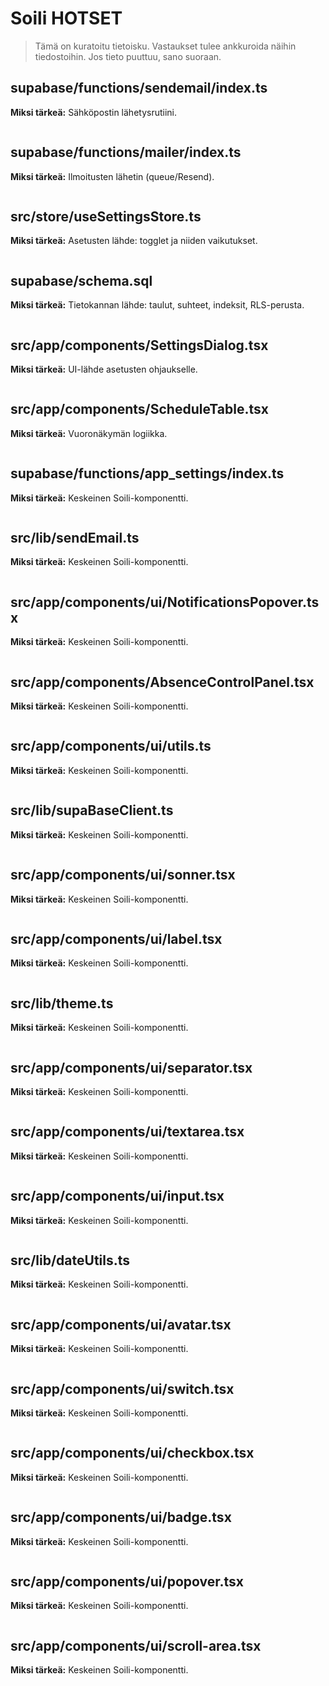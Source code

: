 # Soili HOTSET

> Tämä on kuratoitu tietoisku. Vastaukset tulee ankkuroida näihin tiedostoihin. Jos tieto puuttuu, sano suoraan.


## supabase/functions/sendemail/index.ts
**Miksi tärkeä:** Sähköpostin lähetysrutiini.

```txt

```


## supabase/functions/mailer/index.ts
**Miksi tärkeä:** Ilmoitusten lähetin (queue/Resend).

```txt

```


## src/store/useSettingsStore.ts
**Miksi tärkeä:** Asetusten lähde: togglet ja niiden vaikutukset.

```txt

```


## supabase/schema.sql
**Miksi tärkeä:** Tietokannan lähde: taulut, suhteet, indeksit, RLS-perusta.

```txt

```


## src/app/components/SettingsDialog.tsx
**Miksi tärkeä:** UI-lähde asetusten ohjaukselle.

```txt

```


## src/app/components/ScheduleTable.tsx
**Miksi tärkeä:** Vuoronäkymän logiikka.

```txt

```


## supabase/functions/app_settings/index.ts
**Miksi tärkeä:** Keskeinen Soili-komponentti.

```txt

```


## src/lib/sendEmail.ts
**Miksi tärkeä:** Keskeinen Soili-komponentti.

```txt

```


## src/app/components/ui/NotificationsPopover.tsx
**Miksi tärkeä:** Keskeinen Soili-komponentti.

```txt

```


## src/app/components/AbsenceControlPanel.tsx
**Miksi tärkeä:** Keskeinen Soili-komponentti.

```txt

```


## src/app/components/ui/utils.ts
**Miksi tärkeä:** Keskeinen Soili-komponentti.

```txt

```


## src/lib/supaBaseClient.ts
**Miksi tärkeä:** Keskeinen Soili-komponentti.

```txt

```


## src/app/components/ui/sonner.tsx
**Miksi tärkeä:** Keskeinen Soili-komponentti.

```txt

```


## src/app/components/ui/label.tsx
**Miksi tärkeä:** Keskeinen Soili-komponentti.

```txt

```


## src/lib/theme.ts
**Miksi tärkeä:** Keskeinen Soili-komponentti.

```txt

```


## src/app/components/ui/separator.tsx
**Miksi tärkeä:** Keskeinen Soili-komponentti.

```txt

```


## src/app/components/ui/textarea.tsx
**Miksi tärkeä:** Keskeinen Soili-komponentti.

```txt

```


## src/app/components/ui/input.tsx
**Miksi tärkeä:** Keskeinen Soili-komponentti.

```txt

```


## src/lib/dateUtils.ts
**Miksi tärkeä:** Keskeinen Soili-komponentti.

```txt

```


## src/app/components/ui/avatar.tsx
**Miksi tärkeä:** Keskeinen Soili-komponentti.

```txt

```


## src/app/components/ui/switch.tsx
**Miksi tärkeä:** Keskeinen Soili-komponentti.

```txt

```


## src/app/components/ui/checkbox.tsx
**Miksi tärkeä:** Keskeinen Soili-komponentti.

```txt

```


## src/app/components/ui/badge.tsx
**Miksi tärkeä:** Keskeinen Soili-komponentti.

```txt

```


## src/app/components/ui/popover.tsx
**Miksi tärkeä:** Keskeinen Soili-komponentti.

```txt

```


## src/app/components/ui/scroll-area.tsx
**Miksi tärkeä:** Keskeinen Soili-komponentti.

```txt

```
